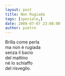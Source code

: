 ```yaml
---
layout: post
title: Non Rugiada
tags: [speciale,]
date: 2009-07-07 23:08:00
author: pietro
---
```

Brilla come perla<br/>ma non è rugiada<br/>senza il bacio<br/>del mattino<br/>né lo schiaffo<br/>del risveglio.
